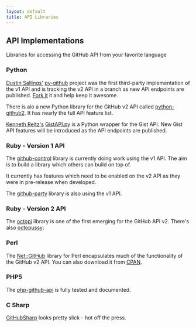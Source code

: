 ```yaml
---
layout: default
title: API Libraries
---
```


## API Implementations ##

Libraries for accessing the GitHub API from your favorite language

### Python ###

[Dustin Sallings'][dustin] [py-github][py-github] project was the
first third-party implementation of the v1 API and is tracking the v2
API in a branch as new API endpoints are published. [Fork
it][py-github] it and help keep it awesome.

There is alo a new Python library for the GitHub v2 API called
[python-github2][python-github2].  It has nearly the full API feature
list.

[Kenneth Reitz's][kennethreitz] [GistAPI.py][gistapi] is a Python wrapper for the Gist API. New Gist API features will be introduced as the API endpoints are published.

[dustin]: http://github.com/dustin
[kennethreitz]: http://github.com/kennethreitz
[py-github]: http://github.com/dustin/py-github
[python-github2]: http://github.com/ask/python-github2
[gistapi]: http://github.com/kennethreitz/gistapi.py

### Ruby - Version 1 API ###

The [github-control][github-control] library is currently doing work
using the v1 API. The aim is to build a library which others can build
on top of.

It currently has features which need to be enabled on the v2 API as
they were in pre-release when developed.

The [github-party][gh-party] library is also using the v1 API.

[github-control]: http://github.com/halorgium/github-control
[gh-party]: http://github.com/technicalpickles/github-party

### Ruby - Version 2 API ###

The [octopi][octopi] library is one of the first emerging for the
GitHub API v2. There's also [octopussy][op]:

[octopi]: http://github.com/fcoury/octopi/
[op]: http://github.com/pengwynn/octopussy

### Perl ###

The [Net::GitHub][net-perl-github] library for Perl encapsulates much
of the functionality of the GitHub v2 API.  You can also download it
from [CPAN][net-perl-cpan].

[net-perl-cpan]: http://search.cpan.org/dist/Net-GitHub/
[net-perl-github]: http://github.com/fayland/perl-net-github/tree/master


### PHP5 ###

The [php-github-api][pga] is fully tested and documented.

[pga]: http://github.com/ornicar/php-github-api

### C Sharp ###

[GitHubSharp][gs] looks pretty slick - hot off the press.

[gs]: http://github.com/erikzaadi/GithubSharp
